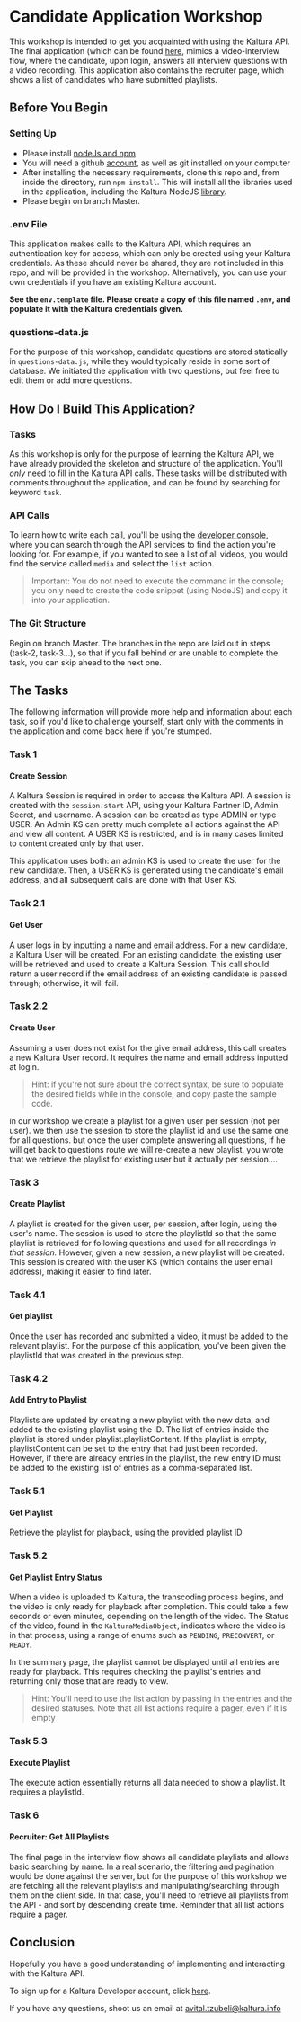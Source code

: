 # Candidate Application Workshop

This workshop is intended to get you acquainted with using the Kaltura API. The final application (which can be found [here](https://agents.kaltura.now.sh/), mimics a video-interview flow, where the candidate, upon login, answers all interview questions with a video recording. 
This application also contains the recruiter page, which shows a list of candidates who have submitted playlists. 

## Before You Begin 

### Setting Up  

- Please install [nodeJs and npm](https://docs.npmjs.com/downloading-and-installing-node-js-and-npm)
- You will need a github [account](https://github.com/join), as well as git installed on your computer 
- After installing the necessary requirements, clone this repo and, from inside the directory, run `npm install`. This will install all the libraries used in the application, including the Kaltura NodeJS [library](https://developer.kaltura.com/api-docs/Client_Libraries/). 
- Please begin on branch Master. 

### .env File 

This application makes calls to the Kaltura API, which requires an authentication key for access, which can only be created using your Kaltura credentials. As these should never be shared, they are not included in this repo, and will be provided in the workshop. Alternatively, you can use your own credentials if you have an existing Kaltura account. 

**See the `env.template` file. Please create a copy of this file named `.env`, and populate it with the Kaltura credentials given.**

### questions-data.js 
For the purpose of this workshop, candidate questions are stored statically in `questions-data.js`, while they would typically reside in some sort of database. We initiated the application with two questions, but feel free to edit them or add more questions. 

## How Do I Build This Application?

### Tasks 

As this workshop is only for the purpose of learning the Kaltura API, we have already provided the skeleton and structure of the application. You'll *only* need to fill in the Kaltura API calls. These tasks will be distributed with comments throughout the application, and can be found by searching for keyword `task`. 

### API Calls 

To learn how to write each call, you'll be using the [developer console](developer.kaltura.com/console), where you can search through the API services to find the action you're looking for. For example, if you wanted to see a list of all videos, you would find the service called `media` and select the `list` action. 
> Important: You do not need to execute the command in the console; you only need to create the code snippet (using NodeJS) and copy it into your application. 

### The Git Structure 

Begin on branch Master. The branches in the repo are laid out in steps (task-2, task-3...), so that if you fall behind or are unable to complete the task, you can skip ahead to the next one. 

## The Tasks

The following information will provide more help and information about each task, so if you'd like to challenge yourself, start only with the comments in the application and come back here if you're stumped. 

### Task 1 
#### Create Session 

A Kaltura Session is required in order to access the Kaltura API. A session is created with the `session.start` API, using your Kaltura Partner ID, Admin Secret, and username. 
A session can be created as type ADMIN or type USER. An Admin KS can pretty much complete all actions against the API and view all content. 
A USER KS is restricted, and is in many cases limited to content created only by that user. 

This application uses both: an admin KS is used to create the user for the new candidate. Then, a USER KS is generated using the candidate's email address, and all subsequent calls are done with that User KS. 

### Task 2.1 
#### Get User 

A user logs in by inputting a name and email address. For a new candidate, a Kaltura User will be created. For an existing candidate, the existing user will be retrieved and used to create a Kaltura Session. 
This call should return a user record if the email address of an existing candidate is passed through; otherwise, it will fail. 

### Task 2.2 
#### Create User 

Assuming a user does not exist for the give email address, this call creates a new Kaltura User record. It requires the name and email address inputted at login. 
> Hint: if you're not sure about the correct syntax, be sure to populate the desired fields while in the console, and copy paste the sample code. 

 in our workshop we create a playlist for a given user per session (not per user). we then use the ssesion to store the playlist id and use the same one for all questions. but once the user complete answering all questions, if he will get back to questions route we will re-create a new playlist. you wrote that we retrieve the playlist for existing user but it actually per session....

### Task 3
#### Create Playlist 

A playlist is created for the given user, per session, after login, using the user's name. The session is used to store the playlistId so that the same playlist is retrieved for following questions and used for all recordings *in that session.* However, given a new session, a new playlist will be created. This session is created with the user KS (which contains the user email address), making it easier to find later. 

### Task 4.1
#### Get playlist 

Once the user has recorded and submitted a video, it must be added to the relevant playlist. For the purpose of this application, you've been given the playlistId that was created in the previous step. 

### Task 4.2 
#### Add Entry to Playlist 

Playlists are updated by creating a new playlist with the new data, and added to the existing playlist using the ID. The list of entries inside the playlist is stored under playlist.playlistContent. 
If the playlist is empty, playlistContent can be set to the entry that had just been recorded. 
However, if there are already entries in the playlist, the new entry ID must be added to the existing list of entries as a comma-separated list. 

### Task 5.1 
#### Get Playlist 

Retrieve the playlist for playback, using the provided playlist ID  

### Task 5.2 
#### Get Playlist Entry Status 

When a video is uploaded to Kaltura, the transcoding process begins, and the video is only ready for playback after completion. This could take a few seconds or even minutes, depending on the length of the video. The Status of the video, found in the `KalturaMediaObject`, indicates where the video is in that process, using a range of enums such as `PENDING`,  `PRECONVERT`, or `READY`. 

In the summary page, the playlist cannot be displayed until all entries are ready for playback. This requires checking the playlist's entries and returning only those that are ready to view. 

> Hint: You'll need to use the list action by passing in the entries and the desired statuses. Note that all list actions require a pager, even if it is empty  

### Task 5.3 
#### Execute Playlist 

The execute action essentially returns all data needed to show a playlist. It requires a playlistId. 

### Task 6  
#### Recruiter: Get All Playlists 

The final page in the interview flow shows all candidate playlists and allows basic searching by name. In a real scenario, the filtering and pagination would be done against the server, but for the purpose of this workshop we are fetching all the relevant playlists and manipulating/searching through them on the client side. In that case, you'll need to retrieve all playlists from the API - and sort by descending create time. Reminder that all list actions require a pager. 

## Conclusion 

Hopefully you have a good understanding of implementing and interacting with the Kaltura API. 

To sign up for a Kaltura Developer account, click [here](https://vpaas.kaltura.com/reg/index.php). 

If you have any questions, shoot us an email at avital.tzubeli@kaltura.info 

